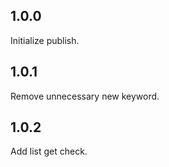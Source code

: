 ## 1.0.0

Initialize publish.

## 1.0.1

Remove unnecessary new keyword.

## 1.0.2

Add list get check.